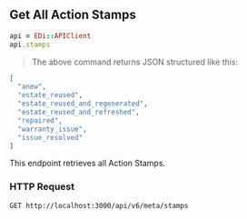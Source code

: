 ## Get All Action Stamps

```ruby
api = EDi::APIClient
api.stamps
```

> The above command returns JSON structured like this:

```json
[
  "anew",
  "estate_reused",
  "estate_reused_and_regenerated",
  "estate_reused_and_refreshed",
  "repaired",
  "warranty_issue",
  "issue_resolved"
]
```

This endpoint retrieves all Action Stamps.

### HTTP Request

`GET http://localhost:3000/api/v6/meta/stamps`

